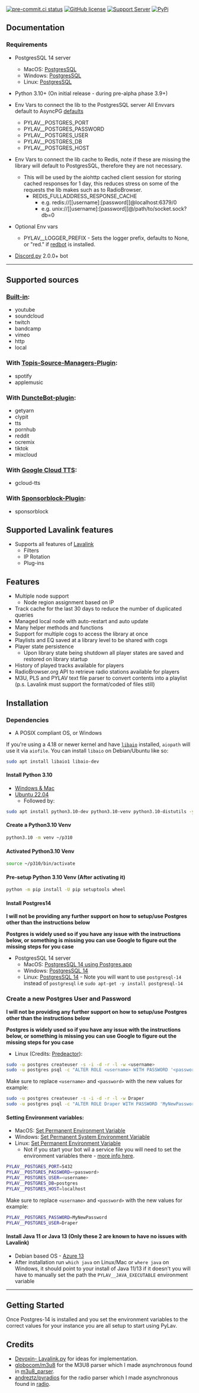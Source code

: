 [![pre-commit.ci status](https://results.pre-commit.ci/badge/github/Drapersniper/Py-Lav/master.svg)](https://results.pre-commit.ci/latest/github/Drapersniper/Py-Lav/master)
[![GitHub license](https://img.shields.io/github/license/Drapersniper/Py-Lav.svg)](https://github.com/Drapersniper/Py-Lav/blob/master/LICENSE)
[![Support Server](https://img.shields.io/discord/970987707834720266)](https://discord.com/invite/Sjh2TSCYQB)
[![PyPi](https://img.shields.io/pypi/v/Py-Lav?style=plastic)](https://pypi.org/project/Py-Lav/)

Documentation
---------------------------
### Requirements
- PostgresSQL 14 server
  - MacOS: [PostgresSQL](https://www.postgresql.org/download/macosx/)
  - Windows: [PostgresSQL](https://www.postgresql.org/download/windows/)
  - Linux: [PostgresSQL](https://www.postgresql.org/download/linux/)
- Python 3.10+ (On initial release - during pre-alpha phase 3.9+)
- Env Vars to connect the lib to the PostgresSQL server
  All Envvars default to AsyncPG [defaults](https://magicstack.github.io/asyncpg/current/api/index.html#connection)
  - PYLAV__POSTGRES_PORT
  - PYLAV__POSTGRES_PASSWORD
  - PYLAV__POSTGRES_USER
  - PYLAV__POSTGRES_DB
  - PYLAV__POSTGRES_HOST
- Env Vars to connect the lib cache to Redis, note if these are missing the library will default to PostgresSQL, therefore they are not necessary.
    - This will be used by the aiohttp cached client session for storing cached responses for 1 day, this reduces stress on some of the requests the lib makes such as to RadioBrowser.
      - REDIS_FULLADDRESS_RESPONSE_CACHE
        - e.g. redis://[[username]:[password]]@localhost:6379/0
        - e.g. unix://[[username]:[password]]@/path/to/socket.sock?db=0
- Optional Env vars
  - PYLAV__LOGGER_PREFIX - Sets the logger prefix, defaults to None, or "red." if [redbot](https://github.com/Cog-Creators/Red-DiscordBot) is installed.

- [Discord.py](https://github.com/Rapptz/discord.py) 2.0.0+ bot

---------------------------
## Supported sources
### [Built-in](https://github.com/freyacodes/Lavalink):
  - youtube
  - soundcloud
  - twitch
  - bandcamp
  - vimeo
  - http
  - local
### With [Topis-Source-Managers-Plugin](https://github.com/Topis-Lavalink-Plugins/Topis-Source-Managers-Plugin):
  - spotify
  - applemusic
### With [DuncteBot-plugin](https://github.com/DuncteBot/skybot-lavalink-plugin):
  - getyarn
  - clypit
  - tts
  - pornhub
  - reddit
  - ocremix
  - tiktok
  - mixcloud
### With [Google Cloud TTS](https://github.com/DuncteBot/tts-plugin):
  - gcloud-tts
### With [Sponsorblock-Plugin](https://github.com/Topis-Lavalink-Plugins/Sponsorblock-Plugin):
  - sponsorblock

## Supported Lavalink features
  - Supports all features of [Lavalink](https://github.com/freyacodes/Lavalink)
    - Filters
    - IP Rotation
    - Plug-ins

Features
---------------------------
- Multiple node support
  - Node region assignment based on IP
- Track cache for the last 30 days to reduce the number of duplicated queries
- Managed local node with auto-restart and auto update
- Many helper methods and functions
- Support for multiple cogs to access the library at once
- Playlists and EQ saved at a library level to be shared with cogs
- Player state persistence
    - Upon library state being shutdown all player states are saved and restored on library startup
- History of played tracks available for players
- RadioBrowser.org API to retrieve radio stations available for players
- M3U, PLS and PYLAV text file parser to convert contents into a playlist (p.s. Lavalink must support the format/coded of files still)


Installation
---------------------------

### Dependencies
 - A POSIX compliant OS, or Windows

If you're using a 4.18 or newer kernel and have [`libaio`](https://pagure.io/libaio) installed, `aiopath` will use it via `aiofile`. You can install `libaio` on Debian/Ubuntu like so:
```bash
sudo apt install libaio1 libaio-dev
```

#### Install Python 3.10
  - [Windows & Mac](https://www.python.org/downloads/release/python-3105/)
  - [Ubuntu 22.04](https://www.linuxcapable.com/how-to-install-python-3-10-on-ubuntu-22-04-lts/)
    - Followed by:
```bash
sudo apt install python3.10-dev python3.10-venv python3.10-distutils -y
```

#### Create a Python3.10 Venv
```bash
python3.10 -m venv ~/p310
```
#### Activated Python3.10 Venv
```bash
source ~/p310/bin/activate
```

#### Pre-setup Python 3.10 Venv (After activating it)
```bash
python -m pip install -U pip setuptools wheel
```

#### Install Postgres14
**I will not be providing any further support on how to setup/use Postgres other than the instructions below**

**Postgres is widely used so if you have any issue with the instructions below, or something is missing you can use Google to figure out the missing steps for you case**

- PostgresSQL 14 server
  - MacOS: [PostgresSQL 14 using Postgres.app](https://postgresapp.com/)
  - Windows: [PostgresSQL 14](https://www.postgresql.org/download/windows/)
  - Linux: [PostgresSQL 14](https://www.postgresql.org/download/linux/) - Note you will want to use `postgresql-14` instead of `postgresql` i.e `sudo apt-get -y install postgresql-14`

### Create a new Postgres User and Password
**I will not be providing any further support on how to setup/use Postgres other than the instructions below**

**Postgres is widely used so if you have any issue with the instructions below, or something is missing you can use Google to figure out the missing steps for you case**

- Linux (Credits: [Predeactor](https://github.com/Predeactor)):
```bash
sudo -u postgres createuser -s -i -d -r -l -w <username>
sudo -u postgres psql -c "ALTER ROLE <username> WITH PASSWORD '<password>';"
```
Make sure to replace `<username>` and `<password>` with the new values for example:
```bash
sudo -u postgres createuser -s -i -d -r -l -w Draper
sudo -u postgres psql -c "ALTER ROLE Draper WITH PASSWORD 'MyNewPassword';"
```

#### Setting Environment variables:
- MacOS: [Set Permanent Environment Variable](https://phoenixnap.com/kb/set-environment-variable-mac#ftoc-heading-5)
- Windows: [Set Permanent System Environment Variable](https://www.forbeslindesay.co.uk/post/42833119552/permanently-set-environment-variables-on-windows)
- Linux: [Set Permanent Environment Variable](https://phoenixnap.com/kb/linux-set-environment-variable#ftoc-heading-9)
  - Not if you start your bot wil a service file you will need to set the environment variables there - [more info here](https://flatcar-linux.org/docs/latest/setup/systemd/environment-variables/).

```bash
PYLAV__POSTGRES_PORT=5432
PYLAV__POSTGRES_PASSWORD=<password>
PYLAV__POSTGRES_USER=<username>
PYLAV__POSTGRES_DB=postgres
PYLAV__POSTGRES_HOST=localhost
```
Make sure to replace `<username>` and `<password>` with the new values for example:
```bash
PYLAV__POSTGRES_PASSWORD=MyNewPassword
PYLAV__POSTGRES_USER=Draper
```

#### Install Java 11 or Java 13 (Only these 2 are known to have no issues with Lavalink)
- Debian based OS - [Azure 13](https://docs.azul.com/core/zulu-openjdk/install/debian)
- After installation run `which java` on Linux/Mac or `where java` on Windows, it should point to your install of Java 11/13 if it doesn't you will have to manually set the path the `PYLAV__JAVA_EXECUTABLE` environment variable
---------------------------

Getting Started
-------------------------------------
Once Postgres-14 is installed and you set the environment variables to the correct values for your instance you are all setup to start using PyLav.

Credits
---------------------------
- [Devoxin- Lavalink.py](https://github.com/Devoxin/Lavalink.py) for ideas for implementation.
- [globocom/m3u8](https://github.com/globocom/m3u8) for the M3U8 parser which I made asynchronous found in [m3u8_parser](./pylav/m3u8_parser).
- [andreztz/pyradios](https://github.com/andreztz/pyradios) for the radio parser which I made asynchronous found in [radio](./pylav/radio).
